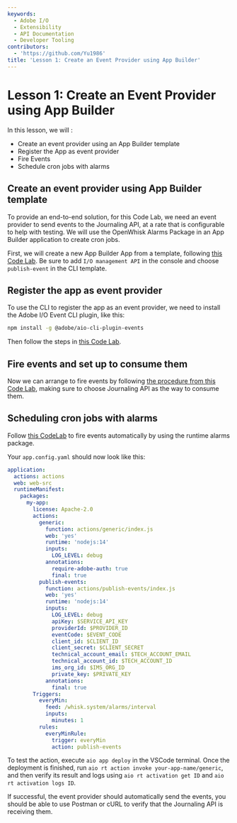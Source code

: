 ```yaml
---
keywords:
  - Adobe I/O
  - Extensibility
  - API Documentation
  - Developer Tooling
contributors:
  - 'https://github.com/Yu1986'
title: 'Lesson 1: Create an Event Provider using App Builder'
---
```


# Lesson 1: Create an Event Provider using App Builder

In this lesson, we will :

- Create an event provider using an App Builder template
- Register the App as event provider 
- Fire Events
- Schedule cron jobs with alarms

## Create an event provider using App Builder template

To provide an end-to-end solution, for this Code Lab, we need an event provider to send events to the Journaling API, at a rate that is configurable to help with testing. We will use the OpenWhisk Alarms Package in an App Builder application to create cron jobs. 

First, we will create a new App Builder App from a template, following [this Code Lab](../event-driven/lesson1.md). Be sure to add `I/O management API` in the console and choose `publish-event` in the CLI template. 

## Register the app as event provider

To use the CLI to register the app as an event provider, we need to install the Adobe I/O Event CLI plugin, like this:

```bash
npm install -g @adobe/aio-cli-plugin-events
```

Then follow the steps in [this Code Lab](../event-driven/lesson2.md).

## Fire events and set up to consume them

Now we can arrange to fire events by following [the procedure from this Code Lab](../event-driven/index.md), making sure to choose Journaling API as the way to consume them.

## Scheduling cron jobs with alarms

Follow [this CodeLab](../cron-jobs/index.md) to fire events automatically by using the runtime alarms package.

Your `app.config.yaml` should now look like this:

```yaml
application:
  actions: actions
  web: web-src
  runtimeManifest:
    packages:
      my-app:
        license: Apache-2.0
        actions:
          generic:
            function: actions/generic/index.js
            web: 'yes'
            runtime: 'nodejs:14'
            inputs:
              LOG_LEVEL: debug
            annotations:
              require-adobe-auth: true
              final: true
          publish-events:
            function: actions/publish-events/index.js
            web: 'yes'
            runtime: 'nodejs:14'
            inputs:
              LOG_LEVEL: debug
              apiKey: $SERVICE_API_KEY
              providerId: $PROVIDER_ID
              eventCode: $EVENT_CODE
              client_id: $CLIENT_ID
              client_secret: $CLIENT_SECRET
              technical_account_email: $TECH_ACCOUNT_EMAIL
              technical_account_id: $TECH_ACCOUNT_ID
              ims_org_id: $IMS_ORG_ID
              private_key: $PRIVATE_KEY
            annotations:
              final: true
        Triggers:
          everyMin:
            feed: /whisk.system/alarms/interval
            inputs:
              minutes: 1
          rules:
            everyMinRule:
              trigger: everyMin
              action: publish-events
```

To test the action, execute `aio app deploy` in the VSCode terminal. Once the deployment is finished, run `aio rt action invoke your-app-name/generic`, and then verify its result and logs using `aio rt activation get ID` and `aio rt activation logs ID`.

If successful, the event provider should automatically send the events, you should be able to use Postman or cURL to verify that the Journaling API is receiving them. 
